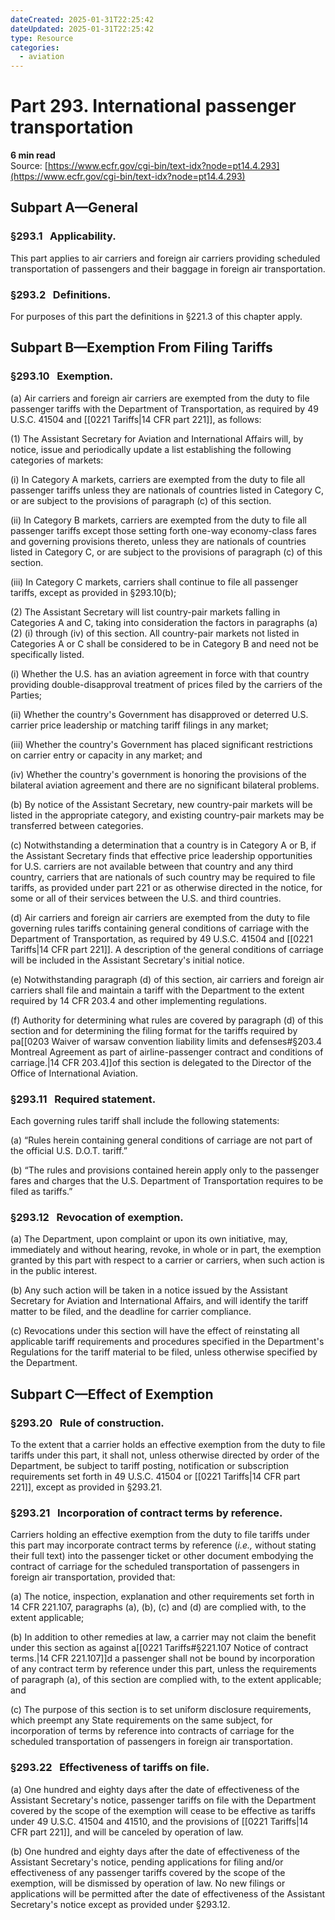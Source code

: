 ```yaml
---
dateCreated: 2025-01-31T22:25:42
dateUpdated: 2025-01-31T22:25:42
type: Resource
categories:
  - aviation
---
```


# Part 293. International passenger transportation
**6 min read**  
Source: [https://www.ecfr.gov/cgi-bin/text-idx?node=pt14.4.293](https://www.ecfr.gov/cgi-bin/text-idx?node=pt14.4.293)

<div>

## Subpart A—General

### §293.1   Applicability.

This part applies to air carriers and foreign air carriers providing scheduled transportation of passengers and their baggage in foreign air transportation.

### §293.2   Definitions.

For purposes of this part the definitions in §221.3 of this chapter apply.

## Subpart B—Exemption From Filing Tariffs

### §293.10   Exemption.

\(a\) Air carriers and foreign air carriers are exempted from the duty to file passenger tariffs with the Department of Transportation, as required by 49 U.S.C. 41504 and [[0221 Tariffs|14 CFR part 221]], as follows:

\(1\) The Assistant Secretary for Aviation and International Affairs will, by notice, issue and periodically update a list establishing the following categories of markets:

\(i\) In Category A markets, carriers are exempted from the duty to file all passenger tariffs unless they are nationals of countries listed in Category C, or are subject to the provisions of paragraph (c) of this section.

\(ii\) In Category B markets, carriers are exempted from the duty to file all passenger tariffs except those setting forth one-way economy-class fares and governing provisions thereto, unless they are nationals of countries listed in Category C, or are subject to the provisions of paragraph (c) of this section.

\(iii\) In Category C markets, carriers shall continue to file all passenger tariffs, except as provided in §293.10(b);

\(2\) The Assistant Secretary will list country-pair markets falling in Categories A and C, taking into consideration the factors in paragraphs (a)(2) (i) through (iv) of this section. All country-pair markets not listed in Categories A or C shall be considered to be in Category B and need not be specifically listed.

\(i\) Whether the U.S. has an aviation agreement in force with that country providing double-disapproval treatment of prices filed by the carriers of the Parties;

\(ii\) Whether the country's Government has disapproved or deterred U.S. carrier price leadership or matching tariff filings in any market;

\(iii\) Whether the country's Government has placed significant restrictions on carrier entry or capacity in any market; and

\(iv\) Whether the country's government is honoring the provisions of the bilateral aviation agreement and there are no significant bilateral problems.

\(b\) By notice of the Assistant Secretary, new country-pair markets will be listed in the appropriate category, and existing country-pair markets may be transferred between categories.

\(c\) Notwithstanding a determination that a country is in Category A or B, if the Assistant Secretary finds that effective price leadership opportunities for U.S. carriers are not available between that country and any third country, carriers that are nationals of such country may be required to file tariffs, as provided under part 221 or as otherwise directed in the notice, for some or all of their services between the U.S. and third countries.

\(d\) Air carriers and foreign air carriers are exempted from the duty to file governing rules tariffs containing general conditions of carriage with the Department of Transportation, as required by 49 U.S.C. 41504 and [[0221 Tariffs|14 CFR part 221]]. A description of the general conditions of carriage will be included in the Assistant Secretary's initial notice.

\(e\) Notwithstanding paragraph (d) of this section, air carriers and foreign air carriers shall file and maintain a tariff with the Department to the extent required by 14 CFR 203.4 and other implementing regulations.

\(f\) Authority for determining what rules are covered by paragraph (d) of this section and for determining the filing format for the tariffs required by pa[[0203 Waiver of warsaw convention liability limits and defenses#§203.4   Montreal Agreement as part of airline-passenger contract and conditions of carriage.|14 CFR 203.4]]of this section is delegated to the Director of the Office of International Aviation.

### §293.11   Required statement.

Each governing rules tariff shall include the following statements:

\(a\) “Rules herein containing general conditions of carriage are not part of the official U.S. D.O.T. tariff.”

\(b\) “The rules and provisions contained herein apply only to the passenger fares and charges that the U.S. Department of Transportation requires to be filed as tariffs.”

### §293.12   Revocation of exemption.

\(a\) The Department, upon complaint or upon its own initiative, may, immediately and without hearing, revoke, in whole or in part, the exemption granted by this part with respect to a carrier or carriers, when such action is in the public interest.

\(b\) Any such action will be taken in a notice issued by the Assistant Secretary for Aviation and International Affairs, and will identify the tariff matter to be filed, and the deadline for carrier compliance.

\(c\) Revocations under this section will have the effect of reinstating all applicable tariff requirements and procedures specified in the Department's Regulations for the tariff material to be filed, unless otherwise specified by the Department.

## Subpart C—Effect of Exemption

### §293.20   Rule of construction.

To the extent that a carrier holds an effective exemption from the duty to file tariffs under this part, it shall not, unless otherwise directed by order of the Department, be subject to tariff posting, notification or subscription requirements set forth in 49 U.S.C. 41504 or [[0221 Tariffs|14 CFR part 221]], except as provided in §293.21.

### §293.21   Incorporation of contract terms by reference.

Carriers holding an effective exemption from the duty to file tariffs under this part may incorporate contract terms by reference (*i.e.,* without stating their full text) into the passenger ticket or other document embodying the contract of carriage for the scheduled transportation of passengers in foreign air transportation, provided that:

\(a\) The notice, inspection, explanation and other requirements set forth in 14 CFR 221.107, paragraphs (a), (b), (c) and (d) are complied with, to the extent applicable;

\(b\) In addition to other remedies at law, a carrier may not claim the benefit under this section as against a[[0221 Tariffs#§221.107   Notice of contract terms.|14 CFR 221.107]]d a passenger shall not be bound by incorporation of any contract term by reference under this part, unless the requirements of paragraph (a), of this section are complied with, to the extent applicable; and

\(c\) The purpose of this section is to set uniform disclosure requirements, which preempt any State requirements on the same subject, for incorporation of terms by reference into contracts of carriage for the scheduled transportation of passengers in foreign air transportation.

### §293.22   Effectiveness of tariffs on file.

\(a\) One hundred and eighty days after the date of effectiveness of the Assistant Secretary's notice, passenger tariffs on file with the Department covered by the scope of the exemption will cease to be effective as tariffs under 49 U.S.C. 41504 and 41510, and the provisions of [[0221 Tariffs|14 CFR part 221]], and will be canceled by operation of law.

\(b\) One hundred and eighty days after the date of effectiveness of the Assistant Secretary's notice, pending applications for filing and/or effectiveness of any passenger tariffs covered by the scope of the exemption, will be dismissed by operation of law. No new filings or applications will be permitted after the date of effectiveness of the Assistant Secretary's notice except as provided under §293.12.

</div>